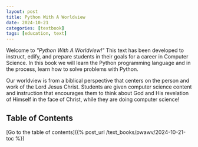 ```yaml
---
layout: post
title: Python With A Worldview
date: 2024-10-21
categories: [textbook]
tags: [education, text]
---
```


Welcome to _"Python With A Worldview!"_ This text has been developed to instruct, edify, and prepare students in their goals for a career in Computer Science. In this book we will learn the Python programming language and in the process, learn how to solve problems with Python.

Our worldview is from a biblical perspective that centers on the person and work of the Lord Jesus Christ. Students are given computer science content and instruction that encourages them to think about God and His revelation of Himself in the face of Christ, while they are doing computer science!

## Table of Contents

[Go to the table of contents]({% post_url /text_books/pwawv/2024-10-21-toc %})